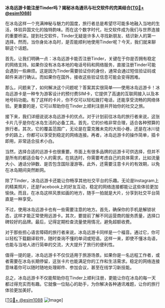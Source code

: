 **冰岛远游卡能注册Tinder吗？揭秘冰岛通讯与社交软件的完美结合[[TG💪+ @esim1088](https://t.me/s/esim1088)]**

在冰岛这样一个充满神秘与魅力的国度，旅行者总是希望尽可能多地融入当地的生活，体验异国文化的独特韵味。而在这个数字时代，社交软件成为我们与世界连接的重要桥梁。提到社交软件，Tinder无疑是许多人寻找新朋友、结识新人的第一选择。然而，当你身处冰岛时，是否能顺利地使用Tinder呢？今天，我们就来聊聊这个话题。

首先，让我们明确一点：冰岛远游卡能否注册Tinder，关键在于你是否拥有稳定的网络支持。如果你没有冰岛本地的电话号码和网络服务，直接注册Tinder可能会遇到一些麻烦。这是因为Tinder需要验证你的身份，通常会通过短信验证码或邮件来进行确认。而如果你在国外，接收这些验证信息可能会变得困难。

那么，问题来了，如何解决这个问题呢？答案其实很简单——使用冰岛远游卡！冰岛远游卡是一种专为游客设计的预付费SIM卡，它提供了高速的互联网接入以及本地号码功能。有了这样的卡片，你不仅可以轻松拨打电话，还能享受流畅的网络体验。更重要的是，它可以帮助你在Tinder上顺利注册并开始你的社交之旅。

接下来，我们详细说说冰岛远游卡的优点。对于计划前往冰岛的旅行者来说，这张卡片几乎是你在冰岛生活的必备工具。首先，它的价格非常合理，适合各种预算的旅行者。其次，它的覆盖范围广，无论是在雷克雅未克的大街小巷，还是在冰川徒步的路上，你都可以享受到稳定的网络连接。再者，冰岛远游卡的操作简单，插卡即用，非常适合技术小白。

当然，选择合适的远游卡也很重要。市面上有很多品牌的远游卡可供选择，但并不是所有的都适合每个人的需求。在挑选时，你需要考虑自己的具体需求，比如流量大小、通话分钟数、是否包含国际漫游等。此外，还需要注意卡片的有效期，以免在冰岛期间突然断网。

除了Tinder，冰岛远游卡还能让你畅享其他社交平台的乐趣。无论是Instagram上的精美照片，还是Facebook上的好友互动，稳定的网络连接都能让这些体验更加愉快。而且，在冰岛这样风景如画的地方，随手一拍就是大片，分享到社交平台简直是一种享受。

不过，使用冰岛远游卡也有一些需要注意的地方。首先，确保你的手机是解锁状态，这样才能正常使用远游卡。其次，要提前了解不同运营商的服务质量，选择口碑较好的品牌。最后，记得定期检查流量使用情况，避免超额收费。

对于那些担心语言障碍的旅行者来说，冰岛远游卡同样是一个福音。通过它，你可以轻松下载翻译软件，随时查询不懂的单词或短语。这样一来，即使不懂冰岛语，也能与当地人进行简单的交流，大大提升了旅行的便利性。

值得一提的是，冰岛远游卡不仅仅适用于旅游场景。如果你是一名远程工作者，或者需要在冰岛长期停留，这张卡片也能满足你的工作和生活需求。稳定的网络连接意味着你可以随时随地处理邮件、参加会议，甚至在线学习新技能。

总之，冰岛远游卡不仅能帮助你在Tinder上顺利注册，更能让你在冰岛的每一天都过得充实而有趣。它就像一位贴心的助手，为你解决各种通讯难题，让你的旅行体验更加美好。

[[TG💪+ @esim1088](https://t.me/s/esim1088) ![Image](https://i.postimg.cc/4NQfJmqS/Snipaste-2025-05-13-00-14-12.png)]
